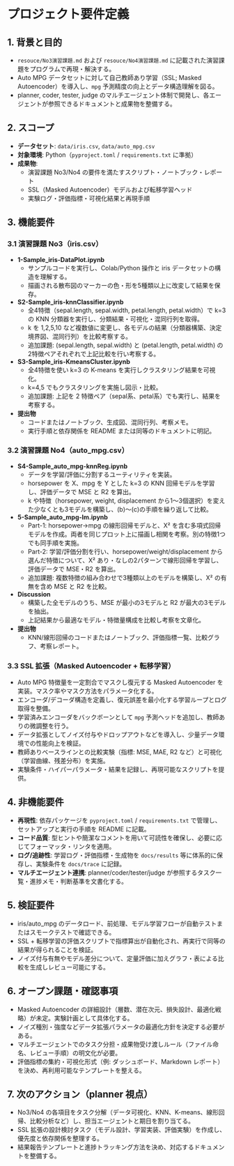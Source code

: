 # プロジェクト要件定義

## 1. 背景と目的
- `resouce/No3演習課題.md` および `resouce/No4演習課題.md` に記載された演習課題をプログラムで再現・解決する。
- Auto MPG データセットに対して自己教師あり学習（SSL; Masked Autoencoder）を導入し、`mpg` 予測精度の向上とデータ構造理解を図る。
- planner, coder, tester, judge のマルチエージェント体制で開発し、各エージェントが参照できるドキュメントと成果物を整備する。

## 2. スコープ
- **データセット**: `data/iris.csv`, `data/auto_mpg.csv`
- **対象環境**: Python（`pyproject.toml` / `requirements.txt` に準拠）
- **成果物**:
  - 演習課題 No3/No4 の要件を満たすスクリプト・ノートブック・レポート
  - SSL（Masked Autoencoder）モデルおよび転移学習ヘッド
  - 実験ログ・評価指標・可視化結果と再現手順

## 3. 機能要件
### 3.1 演習課題 No3（iris.csv）
- **1-Sample_iris-DataPlot.ipynb**
  - サンプルコードを実行し、Colab/Python 操作と iris データセットの構造を理解する。
  - 描画される散布図のマーカーの色・形を5種類以上に改変して結果を保存。
- **S2-Sample_iris-knnClassifier.ipynb**
  - 全4特徴（sepal.length, sepal.width, petal.length, petal.width）で k=3 の KNN 分類器を実行し、分類結果・可視化・混同行列を取得。
  - k を 1,2,5,10 など複数値に変更し、各モデルの結果（分類器構築、決定境界図、混同行列）を比較考察する。
  - 追加課題: (sepal.length, sepal.width) と (petal.length, petal.width) の2特徴ペアそれぞれで上記比較を行い考察する。
- **S3-Sample_iris-KmeansCluster.ipynb**
  - 全4特徴を使い k=3 の K-means を実行しクラスタリング結果を可視化。
  - k=4,5 でもクラスタリングを実施し図示・比較。
  - 追加課題: 上記を 2 特徴ペア（sepal系、petal系）でも実行し、結果を考察する。
- **提出物**
  - コードまたはノートブック、生成図、混同行列、考察メモ。
  - 実行手順と依存関係を README または同等のドキュメントに明記。

### 3.2 演習課題 No4（auto_mpg.csv）
- **S4-Sample_auto_mpg-knnReg.ipynb**
  - データを学習/評価に分割するユーティリティを実装。
  - horsepower を X、mpg を Y とした k=3 の KNN 回帰モデルを学習し、評価データで MSE と R2 を算出。
  - k や特徴（horsepower, weight, displacement から1〜3個選択）を変えた少なくとも3モデルを構築し、(b)〜(c)の手順を繰り返して比較。
- **5-Sample_auto_mpg-lm.ipynb**
  - Part-1: horsepower→mpg の線形回帰モデルと、X² を含む多項式回帰モデルを作成。両者を同じプロット上に描画し相関を考察。別の特徴1つでも同手順を実施。
  - Part-2: 学習/評価分割を行い、horsepower/weight/displacement から選んだ特徴について、X² あり・なしの2パターンで線形回帰を学習し、評価データで MSE・R2 を算出。
  - 追加課題: 複数特徴の組み合わせで3種類以上のモデルを構築し、X² の有無を含め MSE と R2 を比較。
- **Discussion**
  - 構築した全モデルのうち、MSE が最小の3モデルと R2 が最大の3モデルを抽出。
  - 上記結果から最適なモデル・特徴量構成を比較し考察を文章化。
- **提出物**
  - KNN/線形回帰のコードまたはノートブック、評価指標一覧、比較グラフ、考察レポート。

### 3.3 SSL 拡張（Masked Autoencoder + 転移学習）
- Auto MPG 特徴量を一定割合でマスクし復元する Masked Autoencoder を実装。マスク率やマスク方法をパラメータ化する。
- エンコーダ/デコーダ構造を定義し、復元誤差を最小化する学習ループとログ取得を整備。
- 学習済みエンコーダをバックボーンとして `mpg` 予測ヘッドを追加し、教師ありの微調整を行う。
- データ拡張としてノイズ付与やドロップアウトなどを導入し、少量データ環境での性能向上を検証。
- 教師ありベースラインとの比較実験（指標: MSE, MAE, R2 など）と可視化（学習曲線、残差分布）を実施。
- 実験条件・ハイパーパラメータ・結果を記録し、再現可能なスクリプトを提供。

## 4. 非機能要件
- **再現性**: 依存パッケージを `pyproject.toml` / `requirements.txt` で管理し、セットアップと実行の手順を README に記載。
- **コード品質**: 型ヒントや簡潔なコメントを用いて可読性を確保し、必要に応じてフォーマッタ・リンタを適用。
- **ログ/追跡性**: 学習ログ・評価指標・生成物を `docs/results` 等に体系的に保存し、実験条件を `docs/trace` に記録。
- **マルチエージェント連携**: planner/coder/tester/judge が参照するタスク一覧・進捗メモ・判断基準を文書化する。

## 5. 検証要件
- iris/auto_mpg のデータロード、前処理、モデル学習フローが自動テストまたはスモークテストで確認できる。
- SSL + 転移学習の評価スクリプトで指標算出が自動化され、再実行で同等の結果が得られることを検証。
- ノイズ付与有無やモデル差分について、定量評価に加えグラフ・表による比較を生成しレビュー可能にする。

## 6. オープン課題・確認事項
- Masked Autoencoder の詳細設計（層数、潜在次元、損失設計、最適化戦略）が未定。実験計画として具体化する。
- ノイズ種別・強度などデータ拡張パラメータの最適化方針を決定する必要がある。
- マルチエージェントでのタスク分担・成果物受け渡しルール（ファイル命名、レビュー手順）の明文化が必要。
- 評価指標の集約・可視化形式（例: ダッシュボード、Markdown レポート）を決め、再利用可能なテンプレートを整える。

## 7. 次のアクション（planner 視点）
- No3/No4 の各項目をタスク分解（データ可視化、KNN、K-means、線形回帰、比較分析など）し、担当エージェントと期日を割り当てる。
- SSL 拡張の設計検討タスク（モデル設計、学習実装、評価実験）を作成し、優先度と依存関係を整理する。
- 結果報告テンプレートと進捗トラッキング方法を決め、対応するドキュメントを整備する。
